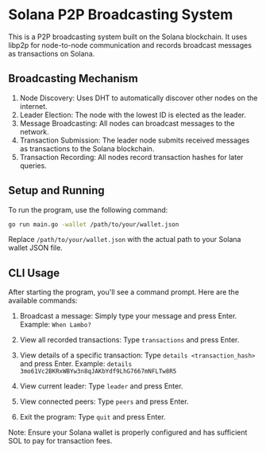 # Solana P2P Broadcasting System

This is a P2P broadcasting system built on the Solana blockchain. It uses libp2p for node-to-node communication and records broadcast messages as transactions on Solana.

## Broadcasting Mechanism

1. Node Discovery: Uses DHT to automatically discover other nodes on the internet.
2. Leader Election: The node with the lowest ID is elected as the leader.
3. Message Broadcasting: All nodes can broadcast messages to the network.
4. Transaction Submission: The leader node submits received messages as transactions to the Solana blockchain.
5. Transaction Recording: All nodes record transaction hashes for later queries.

## Setup and Running

To run the program, use the following command:
```bash
go run main.go -wallet /path/to/your/wallet.json
```
Replace `/path/to/your/wallet.json` with the actual path to your Solana wallet JSON file.


## CLI Usage

After starting the program, you'll see a command prompt. Here are the available commands:

1. Broadcast a message:
   Simply type your message and press Enter.
   Example: `When Lambo?`

2. View all recorded transactions:
   Type `transactions` and press Enter.

3. View details of a specific transaction:
   Type `details <transaction_hash>` and press Enter.
   Example: `details 3mo61Vc2BKRxWBYw3n8qJAKbYdf9LhG7667mNFLTw8R5`

4. View current leader:
   Type `leader` and press Enter.

5. View connected peers:
   Type `peers` and press Enter.

6. Exit the program:
   Type `quit` and press Enter.

Note: Ensure your Solana wallet is properly configured and has sufficient SOL to pay for transaction fees.

